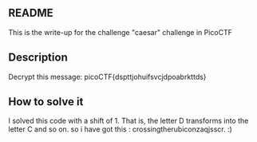 ## README
This is the write-up for the challenge "caesar" challenge in PicoCTF
## Description
Decrypt this message: 
picoCTF{dspttjohuifsvcjdpoabrkttds}
## How to solve it
I solved this code with a shift of 1. That is, the letter D transforms into the letter C and so on.
so i have got this  : crossingtherubiconzaqjsscr. :)
